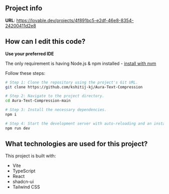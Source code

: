 ## Project info

**URL**: https://lovable.dev/projects/4f891bc5-e2df-46e8-8354-24200411d2e8

## How can I edit this code?

**Use your preferred IDE**

The only requirement is having Node.js & npm installed - [install with nvm](https://github.com/nvm-sh/nvm#installing-and-updating)

Follow these steps:

```sh
# Step 1: Clone the repository using the project's Git URL.
git clone https://github.com/kshitij-kj/Aura-Text-Compression

# Step 2: Navigate to the project directory.
cd Aura-Text-Compression-main

# Step 3: Install the necessary dependencies.
npm i

# Step 4: Start the development server with auto-reloading and an instant preview.
npm run dev
```


## What technologies are used for this project?

This project is built with:

- Vite
- TypeScript
- React
- shadcn-ui
- Tailwind CSS

